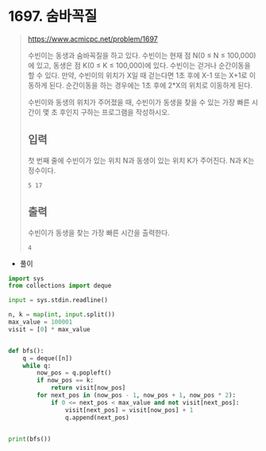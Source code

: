 # 1697. 숨바꼭질

> https://www.acmicpc.net/problem/1697
>
> 수빈이는 동생과 숨바꼭질을 하고 있다. 수빈이는 현재 점 N(0 ≤ N ≤ 100,000)에 있고, 동생은 점 K(0 ≤ K ≤ 100,000)에 있다. 수빈이는 걷거나 순간이동을 할 수 있다. 만약, 수빈이의 위치가 X일 때 걷는다면 1초 후에 X-1 또는 X+1로 이동하게 된다. 순간이동을 하는 경우에는 1초 후에 2*X의 위치로 이동하게 된다.
>
> 수빈이와 동생의 위치가 주어졌을 때, 수빈이가 동생을 찾을 수 있는 가장 빠른 시간이 몇 초 후인지 구하는 프로그램을 작성하시오.
>
> ## 입력
>
> 첫 번째 줄에 수빈이가 있는 위치 N과 동생이 있는 위치 K가 주어진다. N과 K는 정수이다.
>
> ```
> 5 17
> ```
>
> ## 출력
>
> 수빈이가 동생을 찾는 가장 빠른 시간을 출력한다.
>
> ```
> 4
> ```

- 풀이

```python
import sys
from collections import deque

input = sys.stdin.readline()

n, k = map(int, input.split())
max_value = 100001
visit = [0] * max_value


def bfs():
    q = deque([n])
    while q:
        now_pos = q.popleft()
        if now_pos == k:
            return visit[now_pos]
        for next_pos in (now_pos - 1, now_pos + 1, now_pos * 2):
            if 0 <= next_pos < max_value and not visit[next_pos]:
                visit[next_pos] = visit[now_pos] + 1
                q.append(next_pos)


print(bfs())
```

